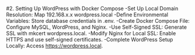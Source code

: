 #2. Setting Up WordPress with Docker Compose 
-Set Up Local Domain Resolution: Map 192.168.x.x wordpress.local
-Define Environmental Variables: Store database credentials in .env.
-Create Docker Compose File: Configure MySQL, WordPress, and Nginx.
-Use Self-Signed SSL: Generate SSL with mkcert wordpress.local.
-Modify Nginx for Local SSL: Enable HTTPS and use self-signed certificates.
-Complete WordPress Setup Locally: Access https://wordpress.local.
